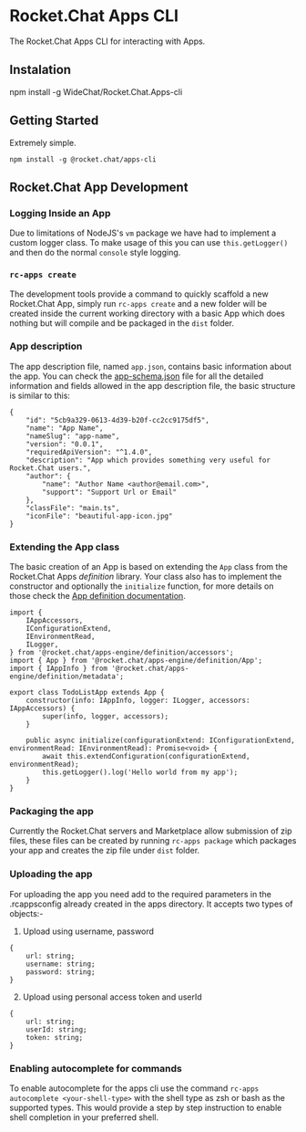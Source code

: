 # Rocket.Chat Apps CLI
The Rocket.Chat Apps CLI for interacting with Apps.

## Instalation
npm install -g WideChat/Rocket.Chat.Apps-cli

## Getting Started
Extremely simple.

```
npm install -g @rocket.chat/apps-cli
```

## Rocket.Chat App Development

### Logging Inside an App
Due to limitations of NodeJS's `vm` package we have had to implement a custom logger class.
To make usage of this you can use `this.getLogger()` and then do the normal `console` style logging.

### `rc-apps create`

The development tools provide a command to quickly scaffold a new Rocket.Chat App, simply run `rc-apps create` and a new folder will be created inside the current working directory with a basic App which does nothing but will compile and be packaged in the `dist` folder.

### App description

The app description file, named `app.json`, contains basic information about the app. You can check the [app-schema.json](https://github.com/RocketChat/Rocket.Chat.Apps-engine/blob/master/src/definition/app-schema.json) file for all the detailed information and fields allowed in the app description file, the basic structure is similar to this:

```
{
    "id": "5cb9a329-0613-4d39-b20f-cc2cc9175df5",
    "name": "App Name",
    "nameSlug": "app-name",
    "version": "0.0.1",
    "requiredApiVersion": "^1.4.0",
    "description": "App which provides something very useful for Rocket.Chat users.",
    "author": {
        "name": "Author Name <author@email.com>",
        "support": "Support Url or Email"
    },
    "classFile": "main.ts",
    "iconFile": "beautiful-app-icon.jpg"
}
```

### Extending the App class

The basic creation of an App is based on extending the `App` class from the Rocket.Chat Apps _definition_ library. Your class also has to implement the constructor and optionally the `initialize` function, for more details on those check the [App definition documentation](https://rocketchat.github.io/Rocket.Chat.Apps-engine/classes/app.html).

```
import {
    IAppAccessors,
    IConfigurationExtend,
    IEnvironmentRead,
    ILogger,
} from '@rocket.chat/apps-engine/definition/accessors';
import { App } from '@rocket.chat/apps-engine/definition/App';
import { IAppInfo } from '@rocket.chat/apps-engine/definition/metadata';

export class TodoListApp extends App {
    constructor(info: IAppInfo, logger: ILogger, accessors: IAppAccessors) {
        super(info, logger, accessors);
    }

    public async initialize(configurationExtend: IConfigurationExtend, environmentRead: IEnvironmentRead): Promise<void> {
        await this.extendConfiguration(configurationExtend, environmentRead);
        this.getLogger().log('Hello world from my app');
    }
}
```

### Packaging the app

Currently the Rocket.Chat servers and Marketplace allow submission of zip files, these files can be created by running `rc-apps package` which packages your app and creates the zip file under `dist` folder.

### Uploading the app 
For uploading the app you need add to the required parameters in the .rcappsconfig already created in the apps directory. It accepts two types of objects:-

1. Upload using username, password

```
{
    url: string;
    username: string;
    password: string;
}
```
2. Upload using personal access token and userId 

```
{
    url: string;
    userId: string;
    token: string;
}
```

### Enabling autocomplete for commands

To enable autocomplete for the apps cli use the command `rc-apps autocomplete <your-shell-type>` with the shell type as zsh or bash as the supported types. This would provide a step by step instruction to enable shell completion in your preferred shell.
